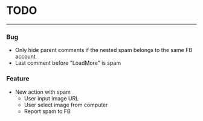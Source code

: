 # TODO

---

### Bug
- Only hide parent comments if the nested spam belongs to the same FB account
- Last comment before "LoadMore" is spam

### Feature
- New action with spam
  - User input image URL
  - User select image from computer
  - Report spam to FB

